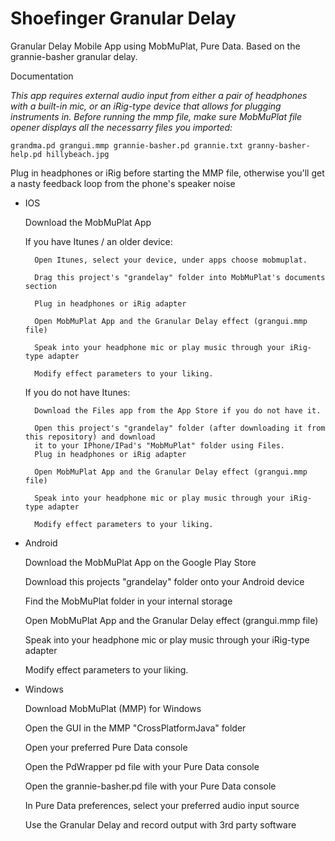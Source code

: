 # Shoefinger Granular Delay
Granular Delay Mobile App using MobMuPlat, Pure Data. Based on the grannie-basher granular delay. 

Documentation

*This app requires external audio input from either a pair of headphones with a built-in mic, or an iRig-type device that allows for plugging instruments in.*
*Before running the mmp file, make sure MobMuPlat file opener displays all the necessarry files you imported:* 
	
	grandma.pd grangui.mmp grannie-basher.pd grannie.txt granny-basher-help.pd hillybeach.jpg

Plug in headphones or iRig before starting the MMP file, otherwise you'll get a nasty feedback loop from the phone's speaker noise

- IOS

	Download the MobMuPlat App

	If you have Itunes / an older device:

		Open Itunes, select your device, under apps choose mobmuplat. 

		Drag this project's "grandelay" folder into MobMuPlat's documents section

		Plug in headphones or iRig adapter

		Open MobMuPlat App and the Granular Delay effect (grangui.mmp file)

		Speak into your headphone mic or play music through your iRig-type adapter

		Modify effect parameters to your liking. 

	If you do not have Itunes:

		Download the Files app from the App Store if you do not have it. 

		Open this project's "grandelay" folder (after downloading it from this repository) and download 
		it to your IPhone/IPad's "MobMuPlat" folder using Files. 
		Plug in headphones or iRig adapter

		Open MobMuPlat App and the Granular Delay effect (grangui.mmp file)

		Speak into your headphone mic or play music through your iRig-type adapter

		Modify effect parameters to your liking. 

- Android

	Download the MobMuPlat App on the Google Play Store

	Download this projects "grandelay" folder onto your Android device

	Find the MobMuPlat folder in your internal storage

	Open MobMuPlat App and the Granular Delay effect (grangui.mmp file)

	Speak into your headphone mic or play music through your iRig-type adapter

	Modify effect parameters to your liking.   	

- Windows 

	Download MobMuPlat (MMP) for Windows

	Open the GUI in the MMP "CrossPlatformJava" folder

	Open your preferred Pure Data console

	Open the PdWrapper pd file with your Pure Data console

	Open the grannie-basher.pd file with your Pure Data console

	In Pure Data preferences, select your preferred audio input source 
	
	Use the Granular Delay and record output with 3rd party software  
